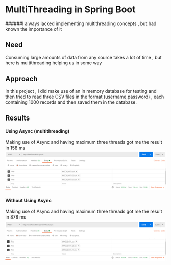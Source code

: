 # MultiThreading in Spring Boot
######I always lacked implementing multithreading concepts , but had known the importance of it 

## Need
Consuming large amounts of data from any source takes a lot of time , but here is 
multithreading helping us in some way  

## Approach

In this project , I did make use of an in memory database for testing and then tried
to read three CSV files in the format (username,password) , each containing
1000 records and then saved them in the database.

## Results

#### Using Async (multithreading)

Making use of Async and having maximum three threads got me the result in 158 ms
![alt text](async.PNG)

#### Without Using Async 

Making use of Async and having maximum three threads got me the result in 878 ms
![alt text](withoutasync.PNG)
